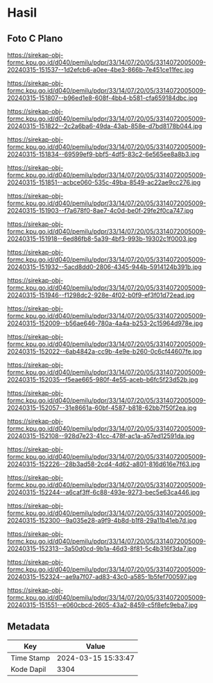 # Hasil

## Foto C Plano

https://sirekap-obj-formc.kpu.go.id/d040/pemilu/pdpr/33/14/07/20/05/3314072005009-20240315-151537--1d2efcb6-a0ee-4be3-866b-7e451ce11fec.jpg

https://sirekap-obj-formc.kpu.go.id/d040/pemilu/pdpr/33/14/07/20/05/3314072005009-20240315-151807--b96ed1e8-608f-4bb4-b581-cfa659184dbc.jpg

https://sirekap-obj-formc.kpu.go.id/d040/pemilu/pdpr/33/14/07/20/05/3314072005009-20240315-151822--2c2a6ba6-49da-43ab-858e-d7bd8178b044.jpg

https://sirekap-obj-formc.kpu.go.id/d040/pemilu/pdpr/33/14/07/20/05/3314072005009-20240315-151834--69599ef9-bbf5-4df5-83c2-6e565ee8a8b3.jpg

https://sirekap-obj-formc.kpu.go.id/d040/pemilu/pdpr/33/14/07/20/05/3314072005009-20240315-151851--acbce060-535c-49ba-8549-ac22ae9cc276.jpg

https://sirekap-obj-formc.kpu.go.id/d040/pemilu/pdpr/33/14/07/20/05/3314072005009-20240315-151903--f7a678f0-8ae7-4c0d-be0f-29fe2f0ca747.jpg

https://sirekap-obj-formc.kpu.go.id/d040/pemilu/pdpr/33/14/07/20/05/3314072005009-20240315-151918--6ed86fb8-5a39-4bf3-993b-19302c1f0003.jpg

https://sirekap-obj-formc.kpu.go.id/d040/pemilu/pdpr/33/14/07/20/05/3314072005009-20240315-151932--5acd8dd0-2806-4345-944b-5914124b391b.jpg

https://sirekap-obj-formc.kpu.go.id/d040/pemilu/pdpr/33/14/07/20/05/3314072005009-20240315-151946--f1298dc2-928e-4f02-b0f9-ef3f01d72ead.jpg

https://sirekap-obj-formc.kpu.go.id/d040/pemilu/pdpr/33/14/07/20/05/3314072005009-20240315-152009--b56ae646-780a-4a4a-b253-2c15964d978e.jpg

https://sirekap-obj-formc.kpu.go.id/d040/pemilu/pdpr/33/14/07/20/05/3314072005009-20240315-152022--6ab4842a-cc9b-4e9e-b260-0c6cf44607fe.jpg

https://sirekap-obj-formc.kpu.go.id/d040/pemilu/pdpr/33/14/07/20/05/3314072005009-20240315-152035--f5eae665-980f-4e55-aceb-b6fc5f23d52b.jpg

https://sirekap-obj-formc.kpu.go.id/d040/pemilu/pdpr/33/14/07/20/05/3314072005009-20240315-152057--31e8661a-60bf-4587-b818-62bb7f50f2ea.jpg

https://sirekap-obj-formc.kpu.go.id/d040/pemilu/pdpr/33/14/07/20/05/3314072005009-20240315-152108--928d7e23-41cc-478f-ac1a-a57ed12591da.jpg

https://sirekap-obj-formc.kpu.go.id/d040/pemilu/pdpr/33/14/07/20/05/3314072005009-20240315-152226--28b3ad58-2cd4-4d62-a801-816d616e7f63.jpg

https://sirekap-obj-formc.kpu.go.id/d040/pemilu/pdpr/33/14/07/20/05/3314072005009-20240315-152244--a6caf3ff-6c88-493e-9273-bec5e63ca446.jpg

https://sirekap-obj-formc.kpu.go.id/d040/pemilu/pdpr/33/14/07/20/05/3314072005009-20240315-152300--9a035e28-a9f9-4b8d-b1f8-29a11b41eb7d.jpg

https://sirekap-obj-formc.kpu.go.id/d040/pemilu/pdpr/33/14/07/20/05/3314072005009-20240315-152313--3a50d0cd-9b1a-46d3-8f81-5c4b316f3da7.jpg

https://sirekap-obj-formc.kpu.go.id/d040/pemilu/pdpr/33/14/07/20/05/3314072005009-20240315-152324--ae9a7f07-ad83-43c0-a585-1b5fef700597.jpg

https://sirekap-obj-formc.kpu.go.id/d040/pemilu/pdpr/33/14/07/20/05/3314072005009-20240315-151551--e060cbcd-2605-43a2-8459-c5f8efc9eba7.jpg


## Metadata

| Key        | Value               |
| ---------- | ------------------- |
| Time Stamp | 2024-03-15 15:33:47 |
| Kode Dapil | 3304                |



